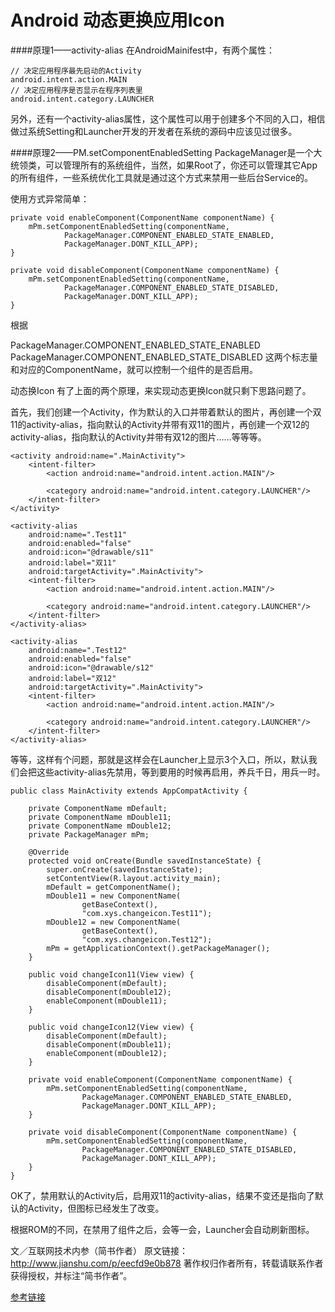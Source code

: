 # Android 动态更换应用Icon

####原理1——activity-alias
在AndroidMainifest中，有两个属性：
```
// 决定应用程序最先启动的Activity
android.intent.action.MAIN 
// 决定应用程序是否显示在程序列表里
android.intent.category.LAUNCHER
```

另外，还有一个activity-alias属性，这个属性可以用于创建多个不同的入口，相信做过系统Setting和Launcher开发的开发者在系统的源码中应该见过很多。

####原理2——PM.setComponentEnabledSetting
PackageManager是一个大统领类，可以管理所有的系统组件，当然，如果Root了，你还可以管理其它App的所有组件，一些系统优化工具就是通过这个方式来禁用一些后台Service的。

使用方式异常简单：
```
private void enableComponent(ComponentName componentName) {
    mPm.setComponentEnabledSetting(componentName,
            PackageManager.COMPONENT_ENABLED_STATE_ENABLED,
            PackageManager.DONT_KILL_APP);
}

private void disableComponent(ComponentName componentName) {
    mPm.setComponentEnabledSetting(componentName,
            PackageManager.COMPONENT_ENABLED_STATE_DISABLED,
            PackageManager.DONT_KILL_APP);
}
```
根据

PackageManager.COMPONENT_ENABLED_STATE_ENABLED    
PackageManager.COMPONENT_ENABLED_STATE_DISABLED
这两个标志量和对应的ComponentName，就可以控制一个组件的是否启用。

动态换Icon
有了上面的两个原理，来实现动态更换Icon就只剩下思路问题了。

首先，我们创建一个Activity，作为默认的入口并带着默认的图片，再创建一个双11的activity-alias，指向默认的Activity并带有双11的图片，再创建一个双12的activity-alias，指向默认的Activity并带有双12的图片……等等等。
```
<activity android:name=".MainActivity">
    <intent-filter>
        <action android:name="android.intent.action.MAIN"/>

        <category android:name="android.intent.category.LAUNCHER"/>
    </intent-filter>
</activity>

<activity-alias
    android:name=".Test11"
    android:enabled="false"
    android:icon="@drawable/s11"
    android:label="双11"
    android:targetActivity=".MainActivity">
    <intent-filter>
        <action android:name="android.intent.action.MAIN"/>

        <category android:name="android.intent.category.LAUNCHER"/>
    </intent-filter>
</activity-alias>

<activity-alias
    android:name=".Test12"
    android:enabled="false"
    android:icon="@drawable/s12"
    android:label="双12"
    android:targetActivity=".MainActivity">
    <intent-filter>
        <action android:name="android.intent.action.MAIN"/>

        <category android:name="android.intent.category.LAUNCHER"/>
    </intent-filter>
</activity-alias>

```
等等，这样有个问题，那就是这样会在Launcher上显示3个入口，所以，默认我们会把这些activity-alias先禁用，等到要用的时候再启用，养兵千日，用兵一时。

```
public class MainActivity extends AppCompatActivity {

    private ComponentName mDefault;
    private ComponentName mDouble11;
    private ComponentName mDouble12;
    private PackageManager mPm;

    @Override
    protected void onCreate(Bundle savedInstanceState) {
        super.onCreate(savedInstanceState);
        setContentView(R.layout.activity_main);
        mDefault = getComponentName();
        mDouble11 = new ComponentName(
                getBaseContext(),
                "com.xys.changeicon.Test11");
        mDouble12 = new ComponentName(
                getBaseContext(),
                "com.xys.changeicon.Test12");
        mPm = getApplicationContext().getPackageManager();
    }

    public void changeIcon11(View view) {
        disableComponent(mDefault);
        disableComponent(mDouble12);
        enableComponent(mDouble11);
    }

    public void changeIcon12(View view) {
        disableComponent(mDefault);
        disableComponent(mDouble11);
        enableComponent(mDouble12);
    }

    private void enableComponent(ComponentName componentName) {
        mPm.setComponentEnabledSetting(componentName,
                PackageManager.COMPONENT_ENABLED_STATE_ENABLED,
                PackageManager.DONT_KILL_APP);
    }

    private void disableComponent(ComponentName componentName) {
        mPm.setComponentEnabledSetting(componentName,
                PackageManager.COMPONENT_ENABLED_STATE_DISABLED,
                PackageManager.DONT_KILL_APP);
    }
}
```
OK了，禁用默认的Activity后，启用双11的activity-alias，结果不变还是指向了默认的Activity，但图标已经发生了改变。

根据ROM的不同，在禁用了组件之后，会等一会，Launcher会自动刷新图标。

文／互联网技术内参（简书作者）
原文链接：http://www.jianshu.com/p/eecfd9e0b878
著作权归作者所有，转载请联系作者获得授权，并标注“简书作者”。

[参考链接](http://www.jianshu.com/p/eecfd9e0b878)